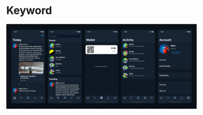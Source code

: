 # Keyword

![Token iOS Cover](https://github.com/p3scobar/Keyword/blob/master/keywordScreens.png?raw=true)
